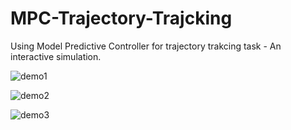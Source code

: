 # MPC-Trajectory-Trajcking
Using Model Predictive Controller for trajectory trakcing task - An interactive simulation.

![demo1](https://github.com/user-attachments/assets/709b1c17-a54f-40d3-9b26-3f1708dd3847)

![demo2](https://github.com/user-attachments/assets/054a382d-9666-4558-b44d-822ee7344925)


![demo3](https://github.com/user-attachments/assets/4f03a2c2-f4a2-40eb-ac43-a2c48e87d1c0)
